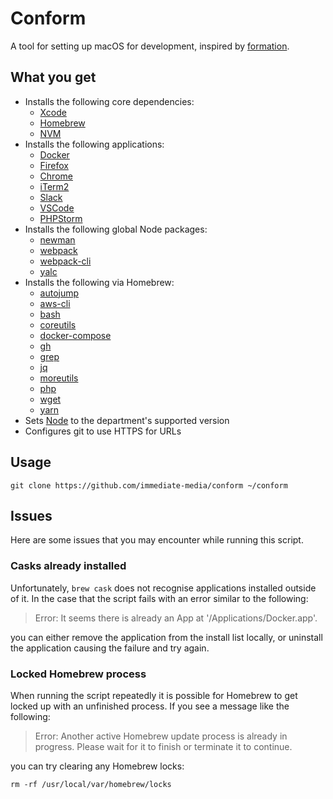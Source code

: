 # Conform

A tool for setting up macOS for development, inspired by [formation](https://github.com/minamarkham/formation).

## What you get

- Installs the following core dependencies:
  - [Xcode](https://developer.apple.com/xcode/)
  - [Homebrew](https://brew.sh/)
  - [NVM](https://github.com/nvm-sh/nvm)
- Installs the following applications:
  - [Docker](https://www.docker.com/)
  - [Firefox](https://www.mozilla.org/firefox/)
  - [Chrome](https://www.google.com/chrome/)
  - [iTerm2](https://iterm2.com/)
  - [Slack](https://slack.com/)
  - [VSCode](https://code.visualstudio.com/)
  - [PHPStorm](https://www.jetbrains.com/phpstorm/)
- Installs the following global Node packages:
  - [newman](https://www.npmjs.com/package/newman)
  - [webpack](https://www.npmjs.com/package/webpack)
  - [webpack-cli](https://www.npmjs.com/package/webpack-cli)
  - [yalc](https://www.npmjs.com/package/yalc)
- Installs the following via Homebrew:
  - [autojump](https://formulae.brew.sh/formula/autojump)
  - [aws-cli](https://formulae.brew.sh/formula/aws-cli)
  - [bash](https://formulae.brew.sh/formula/bash)
  - [coreutils](https://formulae.brew.sh/formula/coreutils)
  - [docker-compose](https://formulae.brew.sh/formula/docker-compose)
  - [gh](https://formulae.brew.sh/formula/gh)
  - [grep](https://formulae.brew.sh/formula/grep)
  - [jq](https://formulae.brew.sh/formula/jq)
  - [moreutils](https://formulae.brew.sh/formula/moreutils)
  - [php](https://formulae.brew.sh/formula/php)
  - [wget](https://formulae.brew.sh/formula/wget)
  - [yarn](https://formulae.brew.sh/formula/yarn)
- Sets [Node](https://nodejs.org/en/) to the department's supported version
- Configures git to use HTTPS for URLs

## Usage

```
git clone https://github.com/immediate-media/conform ~/conform
```

## Issues

Here are some issues that you may encounter while running this script.

### Casks already installed

Unfortunately, `brew cask` does not recognise applications installed outside
of it. In the case that the script fails with an error similar to the following:

> Error: It seems there is already an App at '/Applications/Docker.app'.

you can either remove the application from the install list locally, or
uninstall the application causing the failure and try again.

### Locked Homebrew process

When running the script repeatedly it is possible for Homebrew to get locked up
with an unfinished process. If you see a message like the following:

> Error: Another active Homebrew update process is already in progress.
> Please wait for it to finish or terminate it to continue.

you can try clearing any Homebrew locks:

```
rm -rf /usr/local/var/homebrew/locks
```

